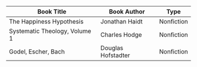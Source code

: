 | Book Title | Book Author | Type
| ------------- | -------------- | --- 
| The Happiness Hypothesis | Jonathan Haidt | Nonfiction
| Systematic Theology, Volume 1 | Charles Hodge | Nonfiction
| Godel, Escher, Bach | Douglas Hofstadter | Nonfiction
